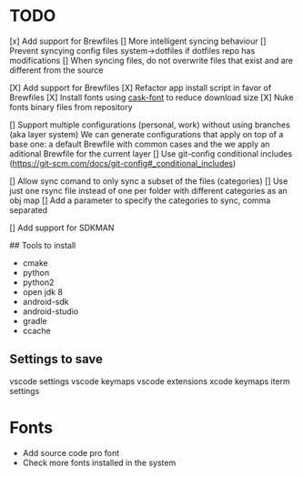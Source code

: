 # TODO

[x] Add support for Brewfiles
[] More intelligent syncing behaviour
	[] Prevent syncying config files system->dotfiles if dotfiles repo has modifications
	[] When syncing files, do not overwrite files that exist and are different from the source

[X] Add support for Brewfiles
	[X] Refactor app install script in favor of Brewfiles
	[X] Install fonts using [cask-font](https://github.com/Homebrew/homebrew-cask-fonts) to reduce download size
	[X] Nuke fonts binary files from repository

[] Support multiple configurations (personal, work) without using branches (aka layer system)
	We can generate configurations that apply on top of a base one: a  default Brewfile with common cases and the we apply an aditional Brewfile for the current layer
	[] Use git-config conditional includes (https://git-scm.com/docs/git-config#_conditional_includes)

[] Allow sync comand to only sync a subset of the files (categories)
	[] Use just one rsync file instead of one per folder with different categories as an obj map
	[] Add a parameter to specify the categories to sync, comma separated

[] Add support for SDKMAN


## Tools to install
* cmake
* python
* python2
* open jdk 8
* android-sdk
* android-studio
* gradle
* ccache

## Settings to save
vscode settings
vscode keymaps
vscode extensions
xcode keymaps
iterm settings

# Fonts
* Add source code pro font
* Check more fonts installed in the system